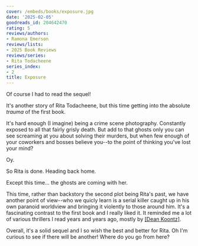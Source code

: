 ```yaml
---
cover: /embeds/books/exposure.jpg
date: '2025-02-05'
goodreads_id: 204642470
rating: 5
reviews/authors:
- Ramona Emerson
reviews/lists:
- 2025 Book Reviews
reviews/series:
- Rita Todacheene
series_index:
- 2
title: Exposure
---
```

Of course I had to read the sequel!

It's another story of Rita Todacheene, but this time getting into the absolute *trauma* of the first book.

It's hard enough (I imagine) being a crime scene photography. Constantly exposed to all that fairly grisly death. But add to that ghosts only you can see screaming at you about solving their murders, but when few enough of your coworkers and bosses believe you--to the point of thinking you've lost your mind? 

Oy.

So Rita is done. Heading back home. 

Except this time... the ghosts are coming with her. 

This time, rather than backstory the second plot being Rita's past, we have another point of view--who we quicly learn is a serial killer caught up in his own paranoid worldview and bringing it violently to those around him. It's a fascinating contrast to the first book and I really liked it. It reminded me a lot of various thrillers I read years and years ago, mostly by [[Dean Koontz]](). 

Overall, it's a solid sequel and I so wish the best and better for Rita. Oh I'm curious to see if there will be another! Where do you go from here?

<!--more-->